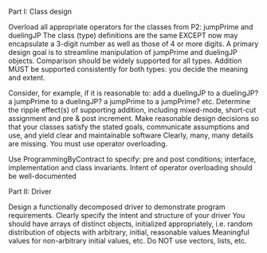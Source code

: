 Part I: Class design

Overload all appropriate operators for the classes from P2: jumpPrime and duelingJP
The class (type) definitions are the same EXCEPT now may encapsulate a 3-digit number as well as those of 4 or more digits.
A primary design goal is to streamline manipulation of jumpPrime and duelingJP objects.
Comparison should be widely supported for all types.
Addition MUST be supported consistently for both types: you decide the meaning and extent.

Consider, for example, if it is reasonable to: add a duelingJP to a duelingJP? a jumpPrime to a duelingJP? a jumpPrime to a jumpPrime? etc.
Determine the ripple effect(s) of supporting addition, including mixed-mode, short-cut assignment and pre & post increment. Make reasonable design decisions so that your classes satisfy the stated goals, communicate assumptions and use, and yield clear and maintainable software
Clearly, many, many details are missing. You must use operator overloading.

Use ProgrammingByContract to specify:
pre and post conditions; interface, implementation and class invariants.
Intent of operator overloading should be well-documented

Part II: Driver

Design a functionally decomposed driver to demonstrate program requirements.
Clearly specify the intent and structure of your driver
You should have arrays of distinct objects, initialized appropriately, i.e. random distribution of objects with arbitrary, initial, reasonable values
Meaningful values for non-arbitrary initial values, etc.
Do NOT use vectors, lists, etc.
